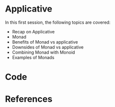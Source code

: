 # Applicative

In this first session, the following topics are covered:
- Recap on Applicative
- Monad
- Benefits of Monad vs applicative
- Downsides of Monad vs applicative
- Combining Monad with Monoid
- Examples of Monads

# Code



# References